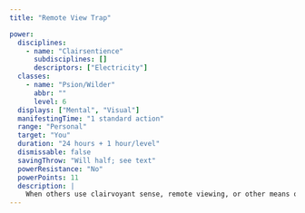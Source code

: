 ```yaml
---
title: "Remote View Trap"

power:
  disciplines:
    - name: "Clairsentience"
      subdisciplines: []
      descriptors: ["Electricity"]
  classes:
    - name: "Psion/Wilder"
      abbr: ""
      level: 6
  displays: ["Mental", "Visual"]
  manifestingTime: "1 standard action"
  range: "Personal"
  target: "You"
  duration: "24 hours + 1 hour/level"
  dismissable: false
  savingThrow: "Will half; see text"
  powerResistance: "No"
  powerPoints: 11
  description: |
    When others use clairvoyant sense, remote viewing, or other means of scrying you from afar, your prepared trap gives them a nasty surprise. If the scryer fails its saving throw, you are undetected. Moreover, the would-be observer takes {% die_roll 8 6 0 %} points of electricity damage. If the scryer makes its saving throw, it takes only {% die_roll 4 6 0 %} points of electricity damage and is able to observe you normally. Either way, you are aware of the attempt to view you, but not of the viewer or the viewer's location. It is possible that you might recognize the quasireal viewpoint of someone using the remote viewing power if you could pierce its invisibility (which is true for remote viewing whether or not you use this power).
---
```

